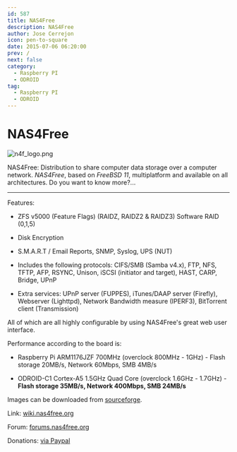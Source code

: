 ```yaml
---
id: 587
title: NAS4Free
description: NAS4Free
author: Jose Cerrejon
icon: pen-to-square
date: 2015-07-06 06:20:00
prev: /
next: false
category:
  - Raspberry PI
  - ODROID
tag:
  - Raspberry PI
  - ODROID
---
```


# NAS4Free

![n4f_logo.png](/images/2015/07/n4f_logo.png)

NAS4Free: Distribution to share computer data storage over a computer network. *NAS4Free*, based on *FreeBSD 11*, multiplatform and available on all architectures. Do you want to know more?...

- - -
Features:

 * ZFS v5000 (Feature Flags) (RAIDZ, RAIDZ2 & RAIDZ3) Software RAID (0,1,5)

 * Disk Encryption

 * S.M.A.R.T / Email Reports, SNMP, Syslog, UPS (NUT)

 * Includes the following protocols: CIFS/SMB (Samba v4.x), FTP, NFS, TFTP, AFP, RSYNC, Unison, iSCSI (initiator and target), HAST, CARP, Bridge, UPnP

 * Extra services: UPnP server (FUPPES), iTunes/DAAP server (Firefly), Webserver (Lighttpd), Network Bandwidth measure (IPERF3), BitTorrent client (Transmission)

All of which are all highly configurable by using NAS4Free's great web user interface.

Performance according to the board is:

* Raspberry Pi ARM1176JZF 700MHz (overclock 800MHz - 1GHz) - Flash storage 20MB/s, Network 60Mbps, SMB 4MB/s

* ODROID-C1 Cortex-A5 1.5GHz Quad Core (overclock 1.6GHz - 1.7GHz) - **Flash storage 35MB/s, Network 400Mbps, SMB 24MB/s**


Images can be downloaded from [sourceforge](http://sourceforge.net/projects/nas4free/files/NAS4Free-ARM/10.1.0.2.1707/).

Link: [wiki.nas4free.org](http://www.zoonsweb.nl/wiki/doku.php)

Forum: [forums.nas4free.org](http://forums.nas4free.org/)

Donations: [via Paypal](https://www.paypal.com/cgi-bin/webscr?cmd=_donations&business=info%40nas4free%2eorg&lc=US&item_name=NAS4Free%20Project&no_note=0&currency_code=USD&bn=PP%2dDonationsBF%3abtn_donateCC_LG%2egif%3aNonHostedGuest)